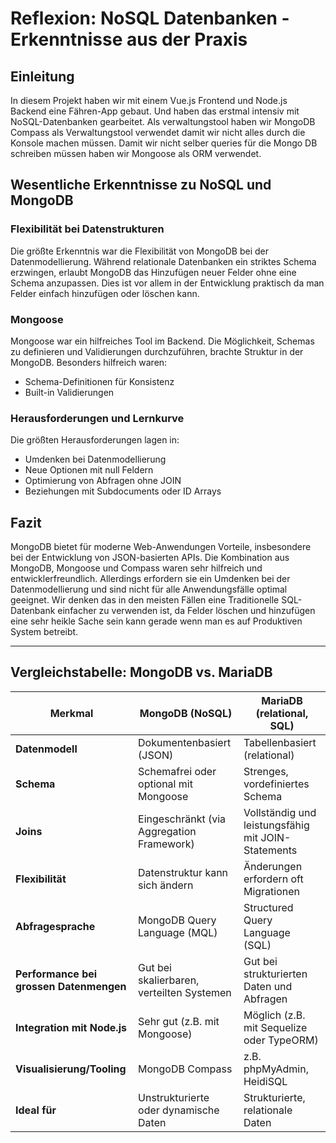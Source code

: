 # Reflexion: NoSQL Datenbanken - Erkenntnisse aus der Praxis

## Einleitung
In diesem Projekt haben wir mit einem Vue.js Frontend und Node.js Backend eine Fähren-App gebaut. Und haben das erstmal intensiv mit NoSQL-Datenbanken gearbeitet. Als verwaltungstool haben wir MongoDB Compass als Verwaltungstool verwendet damit wir nicht alles durch die Konsole machen müssen. Damit wir nicht selber queries für die Mongo DB schreiben müssen haben wir Mongoose als ORM verwendet.

## Wesentliche Erkenntnisse zu NoSQL und MongoDB

### Flexibilität bei Datenstrukturen
Die größte Erkenntnis war die Flexibilität von MongoDB bei der Datenmodellierung. Während relationale Datenbanken ein striktes Schema erzwingen, erlaubt MongoDB das Hinzufügen neuer Felder ohne eine Schema anzupassen. Dies ist vor allem in der Entwicklung praktisch da man Felder einfach hinzufügen oder löschen kann.

### Mongoose
Mongoose war ein hilfreiches Tool im Backend. Die Möglichkeit, Schemas zu definieren und Validierungen durchzuführen, brachte Struktur in der MongoDB. Besonders hilfreich waren:
- Schema-Definitionen für Konsistenz
- Built-in Validierungen

### Herausforderungen und Lernkurve
Die größten Herausforderungen lagen in:
- Umdenken bei Datenmodellierung
- Neue Optionen mit null Feldern
- Optimierung von Abfragen ohne JOIN
- Beziehungen mit Subdocuments oder ID Arrays

## Fazit
MongoDB bietet für moderne Web-Anwendungen Vorteile, insbesondere bei der Entwicklung von JSON-basierten APIs. Die Kombination aus MongoDB, Mongoose und Compass waren sehr hilfreich und entwicklerfreundlich. Allerdings erfordern sie ein Umdenken bei der Datenmodellierung und sind nicht für alle Anwendungsfälle optimal geeignet. Wir denken das in den meisten Fällen eine Traditionelle SQL-Datenbank einfacher zu verwenden ist, da Felder löschen und hinzufügen eine sehr heikle Sache sein kann gerade wenn man es auf Produktiven System betreibt.

---

## Vergleichstabelle: MongoDB vs. MariaDB

| Merkmal                                 | MongoDB (NoSQL)                           | MariaDB (relational, SQL)                          |
| --------------------------------------- | ----------------------------------------- | -------------------------------------------------- |
| **Datenmodell**                         | Dokumentenbasiert (JSON)             | Tabellenbasiert (relational)                       |
| **Schema**                              | Schemafrei oder optional mit Mongoose     | Strenges, vordefiniertes Schema                    |
| **Joins**                               | Eingeschränkt (via Aggregation Framework) | Vollständig und leistungsfähig mit JOIN-Statements |
| **Flexibilität**                        | Datenstruktur kann sich ändern     | Änderungen erfordern oft Migrationen     |
| **Abfragesprache**                      | MongoDB Query Language (MQL)              | Structured Query Language (SQL)                    |
| **Performance bei grossen Datenmengen** | Gut bei skalierbaren, verteilten Systemen | Gut bei strukturierten Daten und Abfragen          |
| **Integration mit Node.js**             | Sehr gut (z.B. mit Mongoose)             | Möglich (z.B. mit Sequelize oder TypeORM)         |
| **Visualisierung/Tooling**              | MongoDB Compass                           | z.B. phpMyAdmin, HeidiSQL                         |
| **Ideal für**                           | Unstrukturierte oder dynamische Daten     | Strukturierte, relationale Daten                   |

